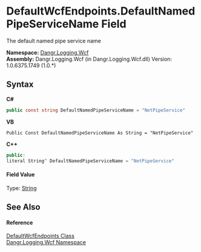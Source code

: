 # DefaultWcfEndpoints.DefaultNamedPipeServiceName Field
 

The default named pipe service name

**Namespace:**&nbsp;<a href="N_Dangr_Logging_Wcf">Dangr.Logging.Wcf</a><br />**Assembly:**&nbsp;Dangr.Logging.Wcf (in Dangr.Logging.Wcf.dll) Version: 1.0.6375.1749 (1.0.*)

## Syntax

**C#**<br />
``` C#
public const string DefaultNamedPipeServiceName = "NetPipeService"
```

**VB**<br />
``` VB
Public Const DefaultNamedPipeServiceName As String = "NetPipeService"
```

**C++**<br />
``` C++
public:
literal String^ DefaultNamedPipeServiceName = "NetPipeService"
```


#### Field Value
Type: <a href="http://msdn2.microsoft.com/en-us/library/s1wwdcbf" target="_blank">String</a>

## See Also


#### Reference
<a href="T_Dangr_Logging_Wcf_DefaultWcfEndpoints">DefaultWcfEndpoints Class</a><br /><a href="N_Dangr_Logging_Wcf">Dangr.Logging.Wcf Namespace</a><br />